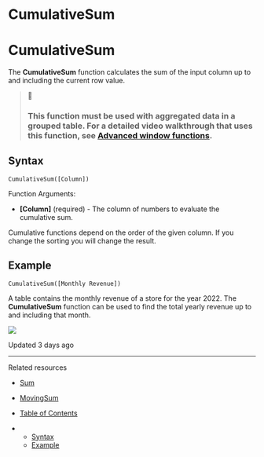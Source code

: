 # CumulativeSum

# CumulativeSum

The **CumulativeSum** function calculates the sum of the input column up to and including the current row value.

> 📘
>
> ### This function must be used with aggregated data in a grouped table. For a detailed video walkthrough that uses this function, see [Advanced window functions](https://www.sigmacomputing.com/resources/training-videos/table-grouping-and-functions#advanced-window-functions).

## Syntax

```
CumulativeSum([Column])
```

Function Arguments:

* **[Column]** (required) - The column of numbers to evaluate the cumulative sum.

Cumulative functions depend on the order of the given column. If you change the sorting you will change the result.

## Example

```
CumulativeSum([Monthly Revenue])
```

A table contains the monthly revenue of a store for the year 2022. The **CumulativeSum** function can be used to find the total yearly revenue up to and including that month.

![](https://files.readme.io/79042d8-6.png)

Updated 3 days ago

---

Related resources

* [Sum](/docs/sum)
* [MovingSum](/docs/movingsum)

* [Table of Contents](#)
* + [Syntax](#syntax)
  + [Example](#example)